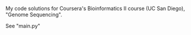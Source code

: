 My code solutions for Coursera's Bioinformatics II course (UC San Diego), "Genome Sequencing".

See "main.py"
